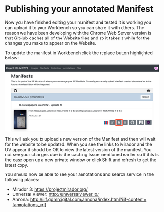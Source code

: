 # Publishing your annotated Manifest

Now you have finished editing your manifest and tested it is working you can upload it to your Workbench so you can share it with others. The reason we have been developing with the Chrome Web Server version is that GitHub caches all of the Website files and so it takes a while for the changes you make to appear on the Website. 

To update the manifest in Workbench click the replace button highlighted below:

![image](images/workbench-replace.png)

This will ask you to upload a new version of the Manifest and then will wait for the website to be updated. When you see the links to Mirador and the UV appear it should be OK to view the latest version of the manifest. You not see your changes due to the caching issue mentioned earlier so if this is the case open up a new private window or click Shift and refresh to get the latest copy. 

You should now be able to see your annotations and search service in the following places:

 * Mirador 3: https://projectmirador.org/
 * Universal Viewer: http://universalviewer.io/
 * Annona: http://iiif.gdmrdigital.com/annona/index.html?iiif-content=[annotations_url]

